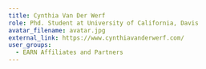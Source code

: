 ```yaml
---
title: Cynthia Van Der Werf
role: Phd. Student at University of California, Davis
avatar_filename: avatar.jpg
external_link: https://www.cynthiavanderwerf.com/
user_groups:
  - EARN Affiliates and Partners
---
```

